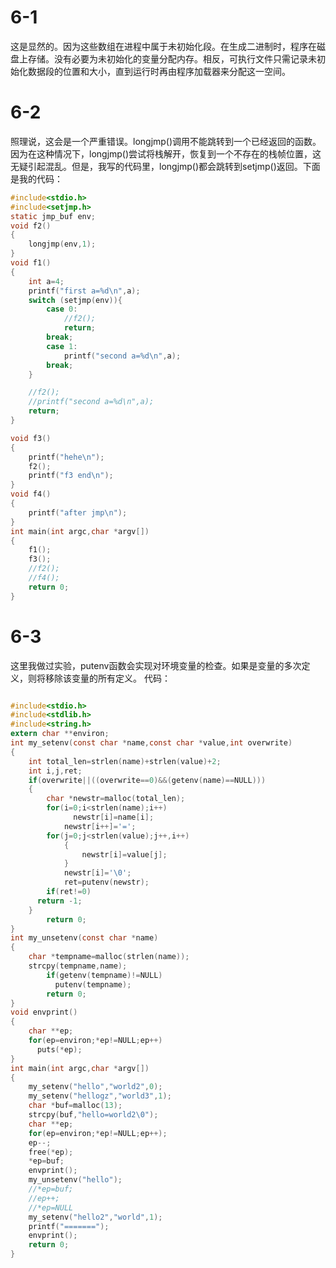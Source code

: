 # 6-1

这是显然的。因为这些数组在进程中属于未初始化段。在生成二进制时，程序在磁盘上存储。没有必要为未初始化的变量分配内存。相反，可执行文件只需记录未初始化数据段的位置和大小，直到运行时再由程序加载器来分配这一空间。

# 6-2

照理说，这会是一个严重错误。longjmp()调用不能跳转到一个已经返回的函数。因为在这种情况下，longjmp()尝试将栈解开，恢复到一个不存在的栈帧位置，这无疑引起混乱。但是，我写的代码里，longjmp()都会跳转到setjmp()返回。下面是我的代码：

```c
#include<stdio.h>
#include<setjmp.h>
static jmp_buf env;
void f2()
{
	longjmp(env,1);
}
void f1()
{
	int a=4;
	printf("first a=%d\n",a);
	switch (setjmp(env)){
		case 0:
			//f2();
			return;
		break;
		case 1:
			printf("second a=%d\n",a);
		break;
	}

	//f2();
	//printf("second a=%d\n",a);
	return;
}

void f3()
{
	printf("hehe\n");
	f2();
	printf("f3 end\n");
}
void f4()
{
	printf("after jmp\n");
}
int main(int argc,char *argv[])
{
	f1();
	f3();
	//f2();
	//f4();
	return 0;
}

```

# 6-3

这里我做过实验，putenv函数会实现对环境变量的检查。如果是变量的多次定义，则将移除该变量的所有定义。
代码：

```c

#include<stdio.h>
#include<stdlib.h>
#include<string.h>
extern char **environ;
int my_setenv(const char *name,const char *value,int overwrite)
{
	int total_len=strlen(name)+strlen(value)+2;
	int i,j,ret;
	if(overwrite||((overwrite==0)&&(getenv(name)==NULL)))
	{
		char *newstr=malloc(total_len);
		for(i=0;i<strlen(name);i++)
			  newstr[i]=name[i];
			newstr[i++]='=';
		for(j=0;j<strlen(value);j++,i++)
			{
				newstr[i]=value[j];
			}
			newstr[i]='\0';
			ret=putenv(newstr);
		if(ret!=0)
	  return -1;
	}
		return 0;
}
int my_unsetenv(const char *name)
{
	char *tempname=malloc(strlen(name));
	strcpy(tempname,name);
		if(getenv(tempname)!=NULL)
		  putenv(tempname);
		return 0;
}
void envprint()
{
	char **ep;
	for(ep=environ;*ep!=NULL;ep++)
	  puts(*ep);
}
int main(int argc,char *argv[])
{
	my_setenv("hello","world2",0);
	my_setenv("hellogz","world3",1);
	char *buf=malloc(13);
	strcpy(buf,"hello=world2\0");
	char **ep;
	for(ep=environ;*ep!=NULL;ep++);
	ep--;
	free(*ep);
	*ep=buf;
	envprint();
	my_unsetenv("hello");
	//*ep=buf;
	//ep++;
	//*ep=NULL
	my_setenv("hello2","world",1);
	printf("=======");
	envprint();
	return 0;
}

```
